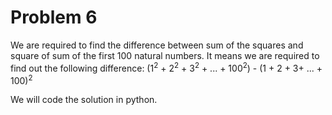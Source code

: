 # Problem 6

We are required to find the difference between sum of the squares and square of sum of the first 100 natural numbers.
It means we are required to find out the following difference:
(1<sup>2</sup> + 2<sup>2</sup> + 3<sup>2</sup> + ... + 100<sup>2</sup>) - (1 + 2 + 3+ ... + 100)<sup>2</sup>

We will code the solution in python.
